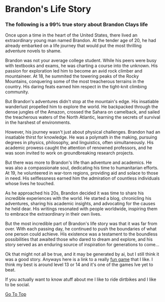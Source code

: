 # Brandon's Life Story

### The following is a 99% true story about Brandon Clays life

  Once upon a time in the heart of the United States, there lived an extraordinary young man named Brandon. At the tender age of 20, he had already embarked on a life journey that would put the most thrilling adventure novels to shame.

  Brandon was not your average college student. While his peers were busy with textbooks and exams, he was charting a course into the unknown. His passion for exploration led him to become an avid rock climber and mountaineer. At 18, he summited the towering peaks of the Rocky Mountains, conquering some of the most treacherous terrains in the country. His daring feats earned him respect in the tight-knit climbing community.

  But Brandon's adventures didn't stop at the mountain's edge. His insatiable wanderlust propelled him to explore the world. He backpacked through the dense jungles of the Amazon, crossed the Sahara on camelback, and sailed the treacherous waters of the North Atlantic, learning the secrets of survival in the harshest of environments.

  However, his journey wasn't just about physical challenges. Brandon had an insatiable thirst for knowledge. He was a polymath in the making, pursuing degrees in physics, philosophy, and linguistics, often simultaneously. His academic prowess caught the attention of renowned professors, and he was soon invited to work on groundbreaking research projects.

  But there was more to Brandon's life than adventure and academics. He was also a compassionate soul, dedicating his time to humanitarian efforts. At 19, he volunteered in war-torn regions, providing aid and solace to those in need. His selflessness earned him the admiration of countless individuals whose lives he touched.

  As he approached his 20s, Brandon decided it was time to share his incredible experiences with the world. He started a blog, chronicling his adventures, sharing his academic insights, and advocating for the causes he held dear. His writings resonated with people worldwide, inspiring them to embrace the extraordinary in their own lives.

  But the most incredible part of Brandon's life story was that it was far from over. With each passing day, he continued to push the boundaries of what one person could achieve. His existence was a testament to the boundless possibilities that awaited those who dared to dream and explore, and his story served as an enduring source of inspiration for generations to come...

Ok that might not all be true, and it may be generated by ai, but I still think it was a good story. Anyways here is a link to a really [fun game](https://neal.fun/password-game/) that I like. I think my best is around level 13 or 14 and it's one of the games Ive yet to beat. 

If you actually want to know atuff about me I like to ride dirtbikes and I like to be social. 


[Go To Top](https://brandonclay0.github.io/)
